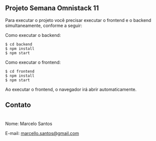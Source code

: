 ## Projeto Semana Omnistack 11 
Para executar o projeto você precisar executar o frontend e o backend simultaneamente, conforme a seguir:

Como executar o backend:
```
$ cd backend
$ npm install
$ npm start
```

Como executar o frontend:
```
$ cd frontend
$ npm install
$ npm start
```

Ao executar o frontend, o navegador irá abrir automaticamente.

## Contato
#
Nome: Marcelo Santos

E-mail: marcello.santos@gmail.com
